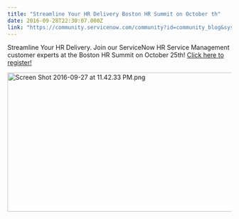 ```yaml
---
title: "Streamline Your HR Delivery Boston HR Summit on October th"
date: 2016-09-28T22:30:07.000Z
link: "https://community.servicenow.com/community?id=community_blog&sys_id=b06e6eaddbd0dbc01dcaf3231f9619c1"
---
```

<p>Streamline Your HR Delivery. Join our ServiceNow HR Service Management customer experts at the Boston HR Summit on October 25th! <a title="nkd.in/ecbBYAE" href="https://lnkd.in/ecbBYAE">Click here to register!</a></p><p><img  alt="Screen Shot 2016-09-27 at 11.42.33 PM.png" class="image-1 jive-image" src="f91267f9dbdc9fc0b322f4621f961947.iix" style="width: 620px; height: 312px;"/></p>